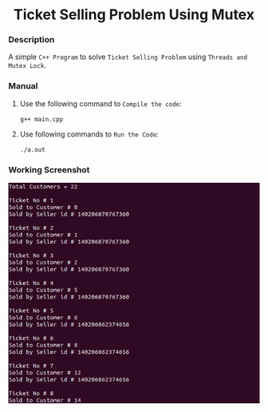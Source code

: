 <h1 align="center">Ticket Selling Problem Using Mutex</h1>

### Description
A simple `C++ Program` to solve `Ticket Selling Problem` using `Threads and Mutex Lock`.

### Manual
1) Use the following command to `Compile the code`:
    ```
    g++ main.cpp
    ```
    
2) Use following commands to `Run the Code`:
    ```
    ./a.out
    ```
    
### Working Screenshot
<div align="center">
  <img src = "https://github.com/SameetAsadullah/Ticket-Selling-Problem-Using-Mutex/blob/main/extras/working-ss.png" alt = "" width="700px"/>
</div>
